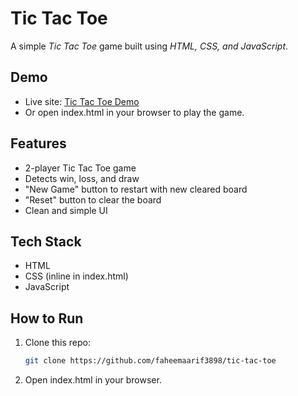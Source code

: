 # Tic Tac Toe

A simple *Tic Tac Toe* game built using *HTML, CSS, and JavaScript*.  

## Demo
- Live site: [Tic Tac Toe Demo](https://faheemaarif3898.github.io/Tic-Tac-Toe/)
- Or open index.html in your browser to play the game.  

## Features
- 2-player Tic Tac Toe game  
- Detects win, loss, and draw  
- "New Game" button to restart with new cleared board  
- "Reset" button to clear the board 
- Clean and simple UI 

## Tech Stack
- HTML
- CSS (inline in index.html)
- JavaScript

## How to Run
1. Clone this repo:  
   ```bash
   git clone https://github.com/faheemaarif3898/tic-tac-toe

2. Open index.html in your browser.
